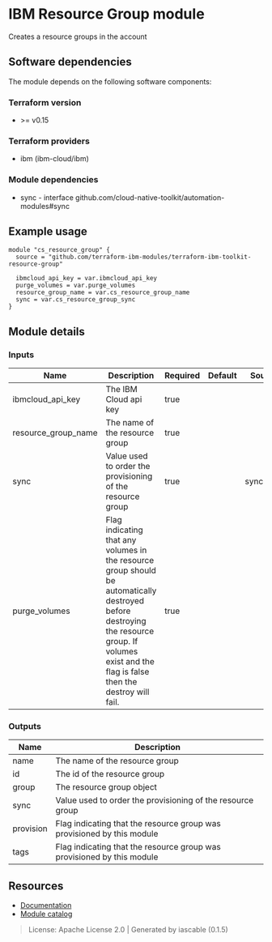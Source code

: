 # IBM Resource Group module

Creates a resource groups in the account


## Software dependencies

The module depends on the following software components:

### Terraform version

- \>= v0.15

### Terraform providers


- ibm (ibm-cloud/ibm)

### Module dependencies


- sync - interface github.com/cloud-native-toolkit/automation-modules#sync

## Example usage

```hcl
module "cs_resource_group" {
  source = "github.com/terraform-ibm-modules/terraform-ibm-toolkit-resource-group"

  ibmcloud_api_key = var.ibmcloud_api_key
  purge_volumes = var.purge_volumes
  resource_group_name = var.cs_resource_group_name
  sync = var.cs_resource_group_sync
}

```

## Module details

### Inputs

| Name | Description | Required | Default | Source |
|------|-------------|---------|----------|--------|
| ibmcloud_api_key | The IBM Cloud api key | true |  |  |
| resource_group_name | The name of the resource group | true |  |  |
| sync | Value used to order the provisioning of the resource group | true |  | sync.sync |
| purge_volumes | Flag indicating that any volumes in the resource group should be automatically destroyed before destroying the resource group. If volumes exist and the flag is false then the destroy will fail. | true |  |  |

### Outputs

| Name | Description |
|------|-------------|
| name | The name of the resource group |
| id | The id of the resource group |
| group | The resource group object |
| sync | Value used to order the provisioning of the resource group |
| provision | Flag indicating that the resource group was provisioned by this module |
| tags | Flag indicating that the resource group was provisioned by this module |

## Resources

- [Documentation](https://operate.cloudnativetoolkit.dev)
- [Module catalog](https://modules.cloudnativetoolkit.dev)

> License: Apache License 2.0 | Generated by iascable (0.1.5)
